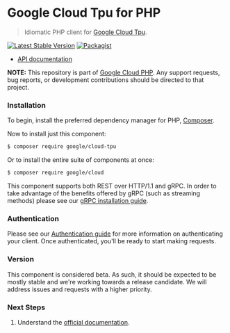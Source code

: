 # Google Cloud Tpu for PHP

> Idiomatic PHP client for [Google Cloud Tpu](https://cloud.google.com/tpu).

[![Latest Stable Version](https://poser.pugx.org/google/cloud-tpu/v/stable)](https://packagist.org/packages/google/cloud-tpu) [![Packagist](https://img.shields.io/packagist/dm/google/cloud-tpu.svg)](https://packagist.org/packages/google/cloud-tpu)

* [API documentation](http://googleapis.github.io/google-cloud-php/#/docs/cloud-tpu/latest/tpu/readme)

**NOTE:** This repository is part of [Google Cloud PHP](https://github.com/googleapis/google-cloud-php). Any
support requests, bug reports, or development contributions should be directed to
that project.

### Installation

To begin, install the preferred dependency manager for PHP, [Composer](https://getcomposer.org/).

Now to install just this component:

```sh
$ composer require google/cloud-tpu
```

Or to install the entire suite of components at once:

```sh
$ composer require google/cloud
```

This component supports both REST over HTTP/1.1 and gRPC. In order to take advantage of the benefits offered by gRPC (such as streaming methods)
please see our [gRPC installation guide](https://cloud.google.com/php/grpc).

### Authentication

Please see our [Authentication guide](https://github.com/googleapis/google-cloud-php/blob/main/AUTHENTICATION.md) for more information
on authenticating your client. Once authenticated, you'll be ready to start making requests.

### Version

This component is considered beta. As such, it should be expected to be mostly
stable and we're working towards a release candidate. We will address issues
and requests with a higher priority.

### Next Steps

1. Understand the [official documentation](https://cloud.google.com/tpu/docs).
